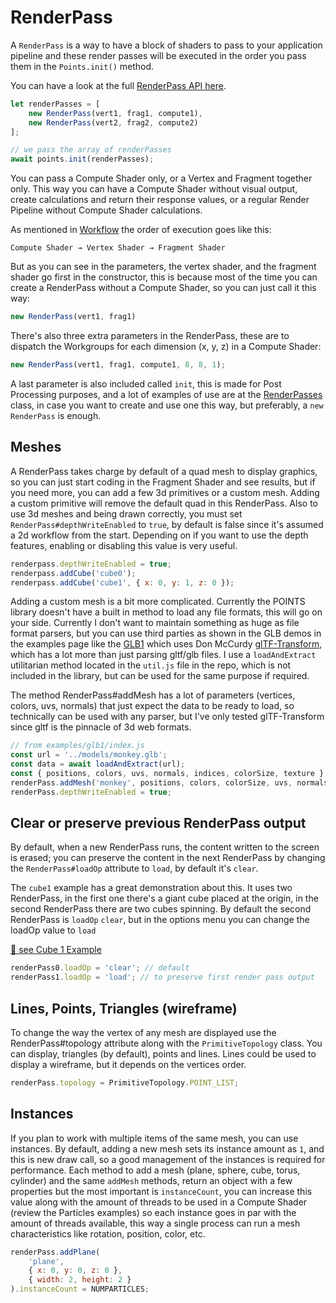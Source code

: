 # RenderPass

A `RenderPass` is a way to have a block of shaders to pass to your application pipeline and these render passes will be executed in the order you pass them in the `Points.init()` method.

You can have a look at the full [RenderPass API here](https://absulit.github.io/points/apidocs/RenderPass.html#RenderPass).



```js
let renderPasses = [
    new RenderPass(vert1, frag1, compute1),
    new RenderPass(vert2, frag2, compute2)
];

// we pass the array of renderPasses
await points.init(renderPasses);
```

You can pass a Compute Shader only, or a Vertex and Fragment together only. This way you can have a Compute Shader without visual output, create calculations and return their response values, or a regular Render Pipeline without Compute Shader calculations.

As mentioned in [Workflow](workflow.md) the order of execution goes like this:

```
Compute Shader → Vertex Shader → Fragment Shader
```
But as you can see in the parameters, the vertex shader, and the fragment shader go first in the constructor, this is because most of the time you can create a RenderPass without a Compute Shader, so you can just call it this way:

```js
new RenderPass(vert1, frag1)
```


There's also three extra parameters in the RenderPass, these are to dispatch the Workgroups for each dimension (x, y, z) in a Compute Shader:

```js
new RenderPass(vert1, frag1, compute1, 8, 8, 1);
```

A last parameter is also included called `init`, this is made for Post Processing purposes, and a lot of examples of use are at the [RenderPasses](../src/RenderPasses.js) class, in case you want to create and use one this way, but preferably, a `new RenderPass` is enough.

## Meshes

A RenderPass takes charge by default of a quad mesh to display graphics, so you can just start coding in the Fragment Shader and see results, but if you need more, you can add a few 3d primitives or a custom mesh. Adding a custom primitive will remove the default quad in this RenderPass. Also to use 3d meshes and being drawn correctly, you must set `RenderPass#depthWriteEnabled` to `true`, by default is false since it's assumed a 2d workflow from the start. Depending on if you want to use the depth features, enabling or disabling this value is very useful.


```js
renderpass.depthWriteEnabled = true;
renderpass.addCube('cube0');
renderpass.addCube('cube1', { x: 0, y: 1, z: 0 });
```

Adding a custom mesh is a bit more complicated. Currently the POINTS library doesn't have a built in method to load any file formats, this will go on your side. Currently I don't want to maintain something as huge as file format parsers, but you can use third parties as shown in the GLB demos in the examples page like the [GLB1](https://absulit.github.io/points/apidocs/RenderPass.html#glb1) which uses Don McCurdy [glTF-Transform](https://github.com/donmccurdy/glTF-Transform), which has a lot more than just parsing gltf/glb files. I use a `loadAndExtract` utilitarian method located in the `util.js` file in the repo, which is not included in the library, but can be used for the same purpose if required.

The method RenderPass#addMesh has a lot of parameters (vertices, colors, uvs, normals) that just expect the data to be ready to load, so technically can be used with any parser, but I've only tested glTF-Transform since gltf is the pinnacle of 3d web formats.


```js
// from examples/glb1/index.js
const url = '../models/monkey.glb';
const data = await loadAndExtract(url);
const { positions, colors, uvs, normals, indices, colorSize, texture } = data[0]
renderPass.addMesh('monkey', positions, colors, colorSize, uvs, normals, indices)
renderPass.depthWriteEnabled = true;
```

## Clear or preserve previous RenderPass output

By default, when a new RenderPass runs, the content written to the screen is erased; you can preserve the content in the next RenderPass by changing the `RenderPass#loadOp` attribute to `load`, by default it's `clear`.

The `cube1` example has a great demonstration about this. It uses two RenderPass, in the first one there's a giant cube placed at the origin, in the second RenderPass there are two cubes spinning. By default the second RenderPass is `loadOp` `clear`, but in the options menu you can change the loadOp value to `load`

[🔗 see Cube 1 Example](https://absulit.github.io/points/examples/index.html#cube1)

```js
renderPass0.loadOp = 'clear'; // default
renderPass1.loadOp = 'load'; // to preserve first render pass output
```


## Lines, Points, Triangles (wireframe)

To change the way the vertex of any mesh are displayed use the RenderPass#topology attribute along with the `PrimitiveTopology` class. You can display, triangles (by default), points and lines. Lines could be used to display a wireframe, but it depends on the vertices order.

```js
renderPass.topology = PrimitiveTopology.POINT_LIST;
```

## Instances
If you plan to work with multiple items of the same mesh, you can use instances. By default, adding a new mesh sets its instance amount as `1`, and this is new draw call, so a good management of the instances is required for performance. Each method to add a mesh (plane, sphere, cube, torus, cylinder) and the same `addMesh` methods, return an object with a few properties but the most important is `instanceCount`, you can increase this value along with the amount of threads to be used in a Compute Shader (review the Particles examples) so each instance goes in par with the amount of threads available, this way a single process can run a mesh characteristics like rotation, position, color, etc.

```js
renderPass.addPlane(
    'plane',
    { x: 0, y: 0, z: 0 },
    { width: 2, height: 2 }
).instanceCount = NUMPARTICLES;

```